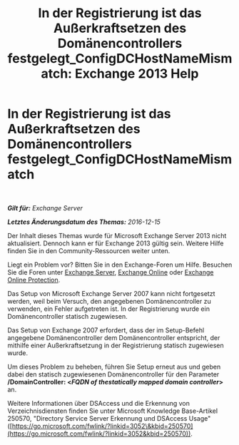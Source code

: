 ﻿---
title: 'In der Registrierung ist das Außerkraftsetzen des Domänencontrollers festgelegt_ConfigDCHostNameMismatch: Exchange 2013 Help'
TOCTitle: In der Registrierung ist das Außerkraftsetzen des Domänencontrollers festgelegt_ConfigDCHostNameMismatch
ms:assetid: 3aef5470-d510-4b59-a4b6-36d274a984ae
ms:mtpsurl: https://technet.microsoft.com/de-de/library/ms.exch.setupreadiness.configdchostnamemismatch(v=EXCHG.150)
ms:contentKeyID: 50475340
ms.date: 05/22/2018
mtps_version: v=EXCHG.150
ms.translationtype: MT
---

# In der Registrierung ist das Außerkraftsetzen des Domänencontrollers festgelegt\_ConfigDCHostNameMismatch

 

_**Gilt für:** Exchange Server_

_**Letztes Änderungsdatum des Themas:** 2016-12-15_

Der Inhalt dieses Themas wurde für Microsoft Exchange Server 2013 nicht aktualisiert. Dennoch kann er für Exchange 2013 gültig sein. Weitere Hilfe finden Sie in den Community-Ressourcen weiter unten.

Liegt ein Problem vor? Bitten Sie in den Exchange-Foren um Hilfe. Besuchen Sie die Foren unter [Exchange Server](https://go.microsoft.com/fwlink/p/?linkid=60612), [Exchange Online](https://go.microsoft.com/fwlink/p/?linkid=267542) oder [Exchange Online Protection](https://go.microsoft.com/fwlink/p/?linkid=285351).

Das Setup von Microsoft Exchange Server 2007 kann nicht fortgesetzt werden, weil beim Versuch, den angegebenen Domänencontroller zu verwenden, ein Fehler aufgetreten ist. In der Registrierung wurde ein Domänencontroller statisch zugewiesen.

Das Setup von Exchange 2007 erfordert, dass der im Setup-Befehl angegebene Domänencontroller dem Domänencontroller entspricht, der mithilfe einer Außerkraftsetzung in der Registrierung statisch zugewiesen wurde.

Um dieses Problem zu beheben, führen Sie Setup erneut aus und geben dabei den statisch zugewiesenen Domänencontroller für den Parameter **/DomainController: \<***FQDN of thestatically mapped domain controller***\>** an.

Weitere Informationen über DSAccess und die Erkennung von Verzeichnisdiensten finden Sie unter Microsoft Knowledge Base-Artikel 250570, "Directory Service Server Erkennung und DSAccess Usage" ([https://go.microsoft.com/fwlink/?linkid=3052\&kbid=250570](https://go.microsoft.com/fwlink/?linkid=3052&kbid=250570)).

